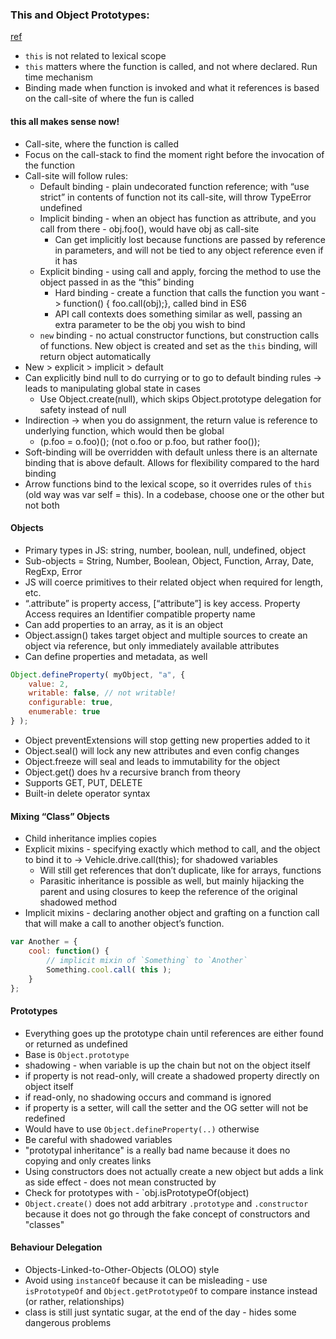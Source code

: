 ### This and Object Prototypes:
[ref](https://github.com/getify/You-Dont-Know-JS/blob/master/this%20%20object%20prototypes/README.md#you-dont-know-js-this--object-prototypes)

* `this` is not related to lexical scope
* `this` matters where the function is called, and not where declared. Run time mechanism
* Binding made when function is invoked and what it references is based on the call-site of where the fun is called

#### this all makes sense now!
* Call-site, where the function is called
* Focus on the call-stack to find the moment right before the invocation of the function
* Call-site will follow rules:
  * Default binding - plain undecorated function reference; with “use strict” in contents of function not its call-site, will throw TypeError undefined
  * Implicit binding - when an object has function as attribute, and you call from there - obj.foo(), would have obj as call-site
      * Can get implicitly lost because functions are passed by reference in parameters, and will not be tied to any object reference even if it has
  * Explicit binding - using call and apply, forcing the method to use the object passed in as the “this” binding
    * Hard binding - create a function that calls the function you want -> function() { foo.call(obj);}, called bind in ES6
    * API call contexts does something similar as well, passing an extra parameter to be the obj you wish to bind
  * `new` binding - no actual constructor functions, but construction calls of functions. New object is created and set as the `this` binding, will return object automatically
* New > explicit > implicit > default
* Can explicitly bind null to do currying or to go to default binding rules -> leads to manipulating global state in cases
    * Use Object.create(null), which skips Object.prototype delegation for safety instead of null
* Indirection -> when you do assignment, the return value is reference to underlying function, which would then be global
    * (p.foo = o.foo)(); (not o.foo or p.foo, but rather foo());
* Soft-binding will be overridden with default unless there is an alternate binding that is above default. Allows for flexibility compared to the hard binding
* Arrow functions bind to the lexical scope, so it overrides rules of `this` (old way was var self = this). In a codebase, choose one or the other but not both

#### Objects
* Primary types in JS: string, number, boolean, null, undefined, object
* Sub-objects = String, Number, Boolean, Object, Function, Array, Date, RegExp, Error
* JS will coerce primitives to their related object when required for length, etc.
* “.attribute” is property access, [“attribute”] is key access. Property Access requires an Identifier compatible property name
* Can add properties to an array, as it is an object
* Object.assign() takes target object and multiple sources to create an object via reference, but only immediately available attributes
* Can define properties and metadata, as well
```js
Object.defineProperty( myObject, "a", {
	value: 2,
	writable: false, // not writable!
	configurable: true,
	enumerable: true
} );
```
* Object preventExtensions will stop getting new properties added to it
* Object.seal() will lock any new attributes and even config changes
* Object.freeze will seal and leads to immutability for the object
* Object.get() does hv a recursive branch from theory
* Supports GET, PUT, DELETE 
* Built-in delete operator syntax

#### Mixing “Class” Objects
* Child inheritance implies copies
* Explicit mixins - specifying exactly which method to call, and the object to bind it to -> Vehicle.drive.call(this); for shadowed variables
    * Will still get references that don’t duplicate, like for arrays, functions
    * Parasitic inheritance is possible as well, but mainly hijacking the parent and using closures to keep the reference of the original shadowed method
* Implicit mixins - declaring another object and grafting on a function call that will make a call to another object’s function.
```js
var Another = {
	cool: function() {
		// implicit mixin of `Something` to `Another`
		Something.cool.call( this );
	}
};
```

#### Prototypes
* Everything goes up the prototype chain until references are either found or returned as undefined
* Base is `Object.prototype`
* shadowing - when variable is up the chain but not on the object itself
* if property is not read-only, will create a shadowed property directly on object itself
* if read-only, no shadowing occurs and command is ignored
* if property is a setter, will call the setter and the OG setter will not be redefined
* Would have to use `Object.defineProperty(..)` otherwise
* Be careful with shadowed variables
* "prototypal inheritance" is a really bad name because it does no copying and only creates links 
* Using constructors does not actually create a new object but adds a link as side effect - does not mean constructed by
* Check for prototypes with - `obj.isPrototypeOf(object)       
* `Object.create()` does not add arbitrary `.prototype` and `.constructor` because it does not go through the fake concept of constructors and "classes"

#### Behaviour Delegation
* Objects-Linked-to-Other-Objects (OLOO) style
* Avoid using `instanceOf` because it can be misleading - use `isPrototypeOf` and `Object.getPrototypeOf` to compare instance instead (or rather, relationships)
* class is still just syntatic sugar, at the end of the day - hides some dangerous problems